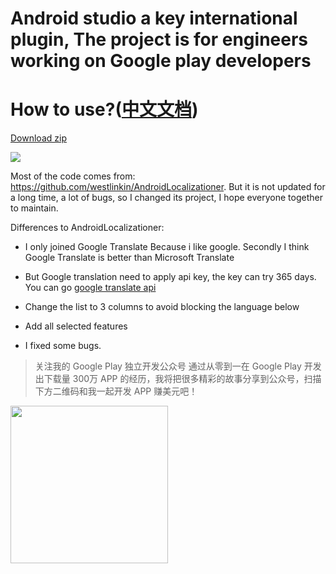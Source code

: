 # Android studio a key international plugin, The project is for engineers working on Google play developers

# How to use?([中文文档](http://blog.csdn.net/CoderYue/article/details/75177505))

[Download zip](https://github.com/jinguangyue/AndroidStringsOneTabTranslation/blob/master/AndroidStringsOneTabTranslation.zip)
 
![](https://github.com/jinguangyue/AndroidStringsOneTabTranslation/blob/master/screenshots/howUse.gif)

Most of the code comes from: https://github.com/westlinkin/AndroidLocalizationer. 
But it is not updated for a long time, a lot of bugs, so I changed its project, I hope everyone together to maintain.
 
Differences to AndroidLocalizationer:
 
 * I only joined Google Translate Because i like google. Secondly I think Google Translate is better than Microsoft Translate
 
 * But Google translation need to apply api key, the key can try 365 days. You can go [google translate api](https://cloud.google.com/translate/docs/getting-started)
 
 * Change the list to 3 columns to avoid blocking the language below
 
 * Add all selected features
 
 * I fixed some bugs. 
 
 
>关注我的 Google Play 独立开发公众号
通过从零到一在 Google Play 开发出下载量 300万 APP 的经历，我将把很多精彩的故事分享到公众号，扫描下方二维码和我一起开发 APP 赚美元吧！
<img src="https://img-blog.csdnimg.cn/20190221223739781.jpg" width="252" height="252">
